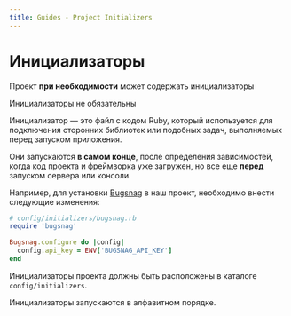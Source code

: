 ```yaml
---
title: Guides - Project Initializers
---
```


# Инициализаторы

Проект **при необходимости** может содержать инициализаторы

<p class="notice">
  Инициализаторы не обязательны
</p>

Инициализатор — это файл с кодом Ruby, который используется для подключения сторонних библиотек или подобных задач, выполняемых перед запуском приложения.

Они запускаются **в самом конце**,  после определения зависимостей, когда код проекта и фреймворка уже загружен, но все еще **перед** запуском сервера или консоли.

Например, для установки [Bugsnag](https://bugsnag.com) в наш проект, необходимо внести следующие изменения:

```ruby
# config/initializers/bugsnag.rb
require 'bugsnag'

Bugsnag.configure do |config|
  config.api_key = ENV['BUGSNAG_API_KEY']
end
```

<p class="convention">
  Инициализаторы проекта должны быть расположены в каталоге <code>config/initializers</code>.
</p>

<p class="warning">
  Инициализаторы запускаются в алфавитном порядке.
</p>
